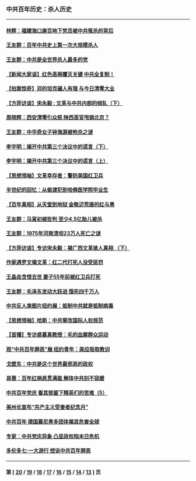 ### 中共百年历史：杀人历史
---
#### [林辉：福建海口逾百地下党员被中共冤杀的背后](../../pages/nf1176106/n13878946.md?01280430) 
#### [王友群：百年中共史上第一次大规模杀人](../../pages/nf1176106/n13863785.md?01280430) 
#### [王友群：中共是全世界杀人最多的党](../../pages/nf1176106/n13860689.md?01280430) 
#### [【新闻大家谈】红色高棉覆灭关键 中共全复制！](../../pages/nf1176106/n13850222.md?01280430) 
#### [【拍案惊奇】邓的坦克碾人有理 与今日清零大业](../../pages/nf1176106/n13729574.md?01280430) 
#### [【方菲访谈】宋永毅 : 文革与中共内部的倾轧（下）](../../pages/nf1176106/n13486836.md?01280430) 
#### [周晓辉：西安清零引众怒 陕西高官甩锅北京？](../../pages/nf1176106/n13484627.md?01280430) 
#### [王友群：中华奇女子钟海源被枪杀之谜](../../pages/nf1176106/n13430555.md?01280430) 
#### [李宇明：揭开中共第三个决议中的谎言（下）](../../pages/nf1176106/n13389389.md?01280430) 
#### [李宇明：揭开中共第三个决议中的谎言（上）](../../pages/nf1176106/n13388697.md?01280430) 
#### [【思想领袖】文革幸存者：警防美国红卫兵](../../pages/nf1176106/n13339289.md?01280430) 
#### [半世纪的回忆：从偷渡犯到哈佛医学院毕业生](../../pages/nf1176106/n13345328.md?01280430) 
#### [【百年真相】从天堂到地狱 金敬迈荒唐的红与黑](../../pages/nf1176106/n13336995.md?01280430) 
#### [王友群：马寅初被批判 至少4.5亿胎儿被杀](../../pages/nf1176106/n13260313.md?01280430) 
#### [王友群：1975年河南溃坝23万人死亡之谜](../../pages/nf1176106/n13231576.md?01280430) 
#### [【方菲访谈】专访宋永毅：揭广西文革骇人真相 （下）](../../pages/nf1176106/n13209074.md?01280430) 
#### [作家遇罗文揭文革：红二代打死人没受惩罚](../../pages/nf1176106/n13205254.md?01280430) 
#### [王晶垚含恨去世 妻子55年前被红卫兵打死](../../pages/nf1176106/n13203590.md?01280430) 
#### [王友群：毛泽东发动大跃进 饿死四千万人](../../pages/nf1176106/n13177158.md?01280430) 
#### [中共反人类图片纽约展：抵制中共就是抵制病毒](../../pages/nf1176106/n13115371.md?01280430) 
#### [【思想领袖】哈斯：中共窜改国际人权规范](../../pages/nf1176106/n13053647.md?01280430) 
#### [【首播】专访盛慕真教授：毛的血腥群众运动](../../pages/nf1176106/n13091782.md?01280430) 
#### [观“中共百年罪恶”展 纽约青年：美应吸取教训](../../pages/nf1176106/n13085246.md?01280430) 
#### [戈壁东：中共是这个世界最邪恶的政权](../../pages/nf1176106/n13085641.md?01280430) 
#### [易蓉：百年红祸恶贯满盈 解体中共刻不容缓](../../pages/nf1176106/n13084455.md?01280430) 
#### [中共百年党庆 看其铁窗下精英们的苦难（5）](../../pages/nf1176106/n13076766.md?01280430) 
#### [美州长宣布“共产主义受害者纪念月”](../../pages/nf1176106/n13074024.md?01280430) 
#### [中共百年 德国慕尼黑多团体揭其危害全球](../../pages/nf1176106/n13068873.md?01280430) 
#### [专家：中共党庆异象 凸显政权陷末日危机](../../pages/nf1176106/n13067084.md?01280430) 
#### [多伦多七·一大游行 控诉中共百年罪恶](../../pages/nf1176106/n13062043.md?01280430) 

---
#### 第 [ [20](./20.md?01280430) / [19](./19.md?01280430) / [18](./18.md?01280430) / [17](./17.md?01280430) / [16](./16.md?01280430) / [15](./15.md?01280430) / [14](./14.md?01280430) / [13](./13.md?01280430) ] 页
